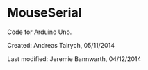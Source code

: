 MouseSerial
===========
Code for Arduino Uno.

Created: Andreas Tairych, 05/11/2014

Last modified: Jeremie Bannwarth, 04/12/2014 
